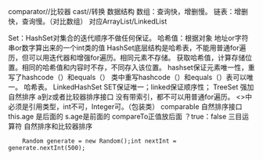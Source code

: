 comparator//比较器  cast//转换
数据结构
数组：查询快，增删慢。
链表：增删快，查询慢。（对比数组）
对应ArrayList/LinkedList

Set：HashSet对集合的迭代顺序不做任何保证。
哈希值：根据对象 地址or字符串or数字算出来的一个int类的值
HashSet底层结构是哈希表，不能用普通for遍历，但可以用迭代器和增强for遍历。相同元素不存储。
获取哈希值，计算存储位置。相同的哈希值和内容时不存，不同存入该位置。
hashset保证元素唯一性，重写了hashcode（）和equals（）
类中重写hashcode（）和equals（）表可以唯一。
哈希表。
LinkedHashSet   SET保证唯一；linked保证顺序性；
TreeSet 强加自然排序 a到z或者比较器排序接口
没有带索引，都不可以用普通for遍历。
<>中必须是引用类型，int不可，Integer可。（包装类）
comparable 自然排序接口   this.age 是后面的 s.age是前面的  compareTo正值放后面
？true：false  三目运算符 
自然排序和比较器排序

        Random generate = new Random();int nextInt = generate.nextInt(500);
